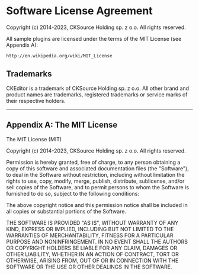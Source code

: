 Software License Agreement
==========================

Copyright (c) 2014-2023, CKSource Holding sp. z o.o. All rights reserved.

All sample plugins are licensed under the terms of the MIT License (see Appendix A):

	http://en.wikipedia.org/wiki/MIT_License

Trademarks
----------

CKEditor is a trademark of CKSource Holding sp. z o.o. All other brand
and product names are trademarks, registered trademarks or service
marks of their respective holders.

---

Appendix A: The MIT License
---------------------------

The MIT License (MIT)

Copyright (c) 2014-2023, CKSource Holding sp. z o.o. All rights reserved.

Permission is hereby granted, free of charge, to any person obtaining a copy
of this software and associated documentation files (the "Software"), to deal
in the Software without restriction, including without limitation the rights
to use, copy, modify, merge, publish, distribute, sublicense, and/or sell
copies of the Software, and to permit persons to whom the Software is
furnished to do so, subject to the following conditions:

The above copyright notice and this permission notice shall be included in
all copies or substantial portions of the Software.

THE SOFTWARE IS PROVIDED "AS IS", WITHOUT WARRANTY OF ANY KIND, EXPRESS OR
IMPLIED, INCLUDING BUT NOT LIMITED TO THE WARRANTIES OF MERCHANTABILITY,
FITNESS FOR A PARTICULAR PURPOSE AND NONINFRINGEMENT. IN NO EVENT SHALL THE
AUTHORS OR COPYRIGHT HOLDERS BE LIABLE FOR ANY CLAIM, DAMAGES OR OTHER
LIABILITY, WHETHER IN AN ACTION OF CONTRACT, TORT OR OTHERWISE, ARISING FROM,
OUT OF OR IN CONNECTION WITH THE SOFTWARE OR THE USE OR OTHER DEALINGS IN
THE SOFTWARE.
